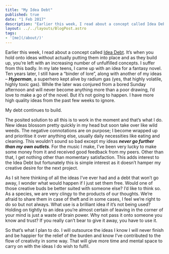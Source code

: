 ```yaml
---
title: "My Idea Debt"
published: true
date: "1 Feb 2017"
description: "Earlier this week, I read about a concept called Idea Debt. It’s when you hold onto ideas without actually putting them into place."
layout: ../../layouts/BlogPost.astro
tags:
- '[me](/about/)'
---
```


Earlier this week, I read about a concept called [Idea Debt](https://jessicaabel.com/idea-debt/). It’s when you hold onto ideas without actually putting them into place and as they build up, you’re left with an increasing number of unfulfilled concepts. I suffer from this badly. In my late teens, I came up with an idea for a fantasy novel. Ten years later, I still have a “binder of lore”, along with another of my ideas – **_Hyperman_**, a superhero kept alive by radium gas (yes, that highly volatile, highly toxic gas). While the later was conjured from a bored Sunday afternoon and will never become anything more than a poor drawing, I’d love to make a go of the novel. But it’s not going to happen. I have more high quality ideas from the past few weeks to ignore.

My debt continues to build.

The posited solution to all this is to work in the moment and that’s what I do. New ideas blossom pretty quickly in my head but soon take over like wild weeds. The negative connotations are on purpose; I become wrapped up and prioritise it over anything else, usually daily necessities like eating and cleaning. This wouldn’t sound so bad except my ideas **_never go further than my own outlets_**. For the music I make, I’ve been very lucky to make some money from it and received good feedback from my peers. Other than that, I get nothing other than momentary satisfaction. This adds interest to the Idea Debt but fortunately this is simple interest as it doesn’t hamper my creative desire for the next project.

As I sit here thinking of all the ideas I’ve ever had and a debt that won’t go away, I wonder what would happen if I just set them free. Would one of those creative buds be better suited with someone else? I’d like to think so. As a species, we are very clingy to the products of our thoughts. We’re afraid to share them in case of theft and in some cases, I feel we’re right to do so but not always. What use is a brilliant idea if it’s not being used? Holding on tightly to an idea you’re almost certain of leaving in the corner of your mind is just a waste of brain power. Why not pass it onto someone you know and trust? If you really can’t bear to give it away, you have to use it.

So that’s what I plan to do. I will outsource the ideas I know I will never finish and be happier for the relief of the burden and know I’ve contributed to the flow of creativity in some way. That will give more time and mental space to carry on with the ideas I do wish to fulfil.
